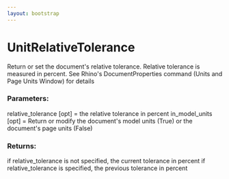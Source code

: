 ```yaml
---
layout: bootstrap
---
```


# UnitRelativeTolerance

Return or set the document's relative tolerance. Relative tolerance
        is measured in percent. See Rhino's DocumentProperties command
        (Units and Page Units Window) for details
          

### Parameters:

relative_tolerance [opt] = the relative tolerance in percent
in_model_units [opt] = Return or modify the document's model units (True)
                       or the document's page units (False)
        

### Returns:


if relative_tolerance is not specified, the current tolerance in percent
if relative_tolerance is specified, the previous tolerance in percent
        


